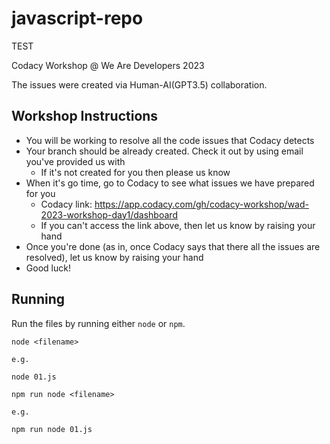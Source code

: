 # javascript-repo

TEST

Codacy Workshop @ We Are Developers 2023

The issues were created via Human-AI(GPT3.5) collaboration.

## Workshop Instructions

* You will be working to resolve all the code issues that Codacy detects
* Your branch should be already created. Check it out by using email you've provided us with
  * If it's not created for you then please us know
* When it's go time, go to Codacy to see what issues we have prepared for you
  * Codacy link: https://app.codacy.com/gh/codacy-workshop/wad-2023-workshop-day1/dashboard
  * If you can't access the link above, then let us know by raising your hand
* Once you're done (as in, once Codacy says that there all the issues are resolved), let us know by raising your hand
* Good luck!

## Running

Run the files by running either `node` or `npm`.

```
node <filename>

e.g.

node 01.js
```

```
npm run node <filename>

e.g.

npm run node 01.js

```

